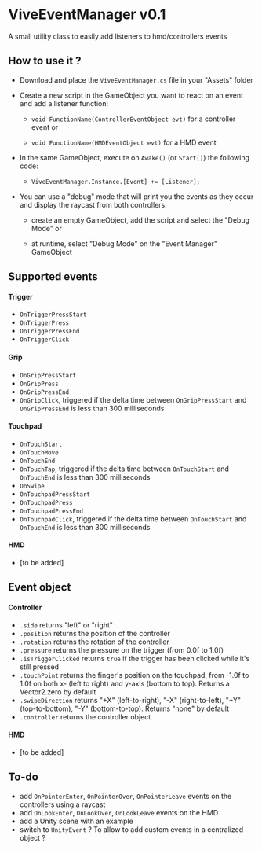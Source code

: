 # ViveEventManager v0.1
A small utility class to easily add listeners to hmd/controllers events


## How to use it ?
+ Download and place the `ViveEventManager.cs` file in your "Assets" folder
+ Create a new script in the GameObject you want to react on an event and add a listener function:

   * `void FunctionName(ControllerEventObject evt)` for a controller event or
   
   * `void FunctionName(HMDEventObject evt)` for a HMD event

+ In the same GameObject, execute on `Awake()` (or `Start()`) the following code:

   * `ViveEventManager.Instance.[Event] += [Listener];`
   
+ You can use a "debug" mode that will print you the events as they occur and display the raycast from both controllers:

   * create an empty GameObject, add the script and select the "Debug Mode" or
   
   * at runtime, select "Debug Mode" on the "Event Manager" GameObject


## Supported events
#### Trigger
+ `OnTriggerPressStart`
+ `OnTriggerPress`
+ `OnTriggerPressEnd`
+ `OnTriggerClick`

#### Grip
+ `OnGripPressStart`
+ `OnGripPress`
+ `OnGripPressEnd`
+ `OnGripClick`, triggered if the delta time between `OnGripPressStart` and `OnGripPressEnd` is less than 300 milliseconds

#### Touchpad
+ `OnTouchStart`
+ `OnTouchMove`
+ `OnTouchEnd`
+ `OnTouchTap`, triggered if the delta time between `OnTouchStart` and `OnTouchEnd` is less than 300 milliseconds
+ `OnSwipe`
+ `OnTouchpadPressStart`
+ `OnTouchpadPress`
+ `OnTouchpadPressEnd`
+ `OnTouchpadClick`, triggered if the delta time between `OnTouchStart` and `OnTouchEnd` is less than 300 milliseconds

#### HMD
+ [to be added]


## Event object
#### Controller
+ `.side` returns "left" or "right"
+ `.position` returns the position of the controller
+ `.rotation` returns the rotation of the controller
+ `.pressure` returns the pressure on the trigger (from 0.0f to 1.0f)
+ `.isTriggerClicked` returns `true` if the trigger has been clicked while it's still pressed
+ `.touchPoint` returns the finger's position on the touchpad, from -1.0f to 1.0f on both x- (left to right) and y-axis (bottom to top). Returns a Vector2.zero by default
+ `.swipeDirection` returns "+X" (left-to-right), "-X" (right-to-left), "+Y" (top-to-bottom), "-Y" (bottom-to-top). Returns "none" by default
+ `.controller` returns the controller object

#### HMD
+ [to be added]


## To-do
+ add `OnPointerEnter`, `OnPointerOver`, `OnPointerLeave` events on the controllers using a raycast
+ add `OnLookEnter`, `OnLookOver`, `OnLookLeave` events on the HMD
+ add a Unity scene with an example
+ switch to `UnityEvent` ? To allow to add custom events in a centralized object ?
